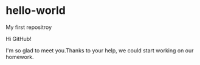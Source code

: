 # hello-world
My first repositroy

Hi GitHub!

I'm so glad to meet you.Thanks to your help, we could start working on our homework.
